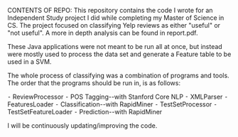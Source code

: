 CONTENTS OF REPO: This repository contains the code I wrote for an Independent Study project I did while completing my Master of Science in CS.
The project focused on classifying Yelp reviews as either "useful" or "not useful".  A more in depth analysis can be found in report.pdf.

These Java applications were not meant to be run all at once, but instead were mostly used to process the data set and generate a Feature table
to be used in a SVM.  

The whole process of classifying was a combination of programs and tools.  The order that the programs should be run in, is as follows:

⁃ ReviewProcessor
⁃ POS Tagging--with Stanford Core NLP
⁃ XMLParser
⁃ FeaturesLoader
⁃ Classification--with RapidMiner
⁃ TestSetProcessor
⁃ TestSetFeatureLoader
⁃ Prediction--with RapidMiner
	
I will be continuously updating/improving the code.
